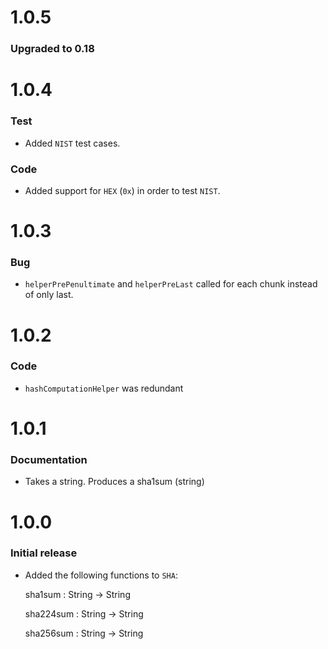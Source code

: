 # 1.0.5

### Upgraded to 0.18

# 1.0.4

### Test

  * Added `NIST` test cases.

### Code

  * Added support for `HEX` (`0x`) in order to test `NIST`.

# 1.0.3

### Bug

  * `helperPrePenultimate` and `helperPreLast` called for each chunk instead of only last.

# 1.0.2

### Code

  * `hashComputationHelper` was redundant

# 1.0.1

### Documentation

  * Takes a string. Produces a sha1sum (string)

# 1.0.0

### Initial release

  * Added the following functions to `SHA`:

	sha1sum : String -> String
	
	sha224sum : String -> String
	
	sha256sum : String -> String
